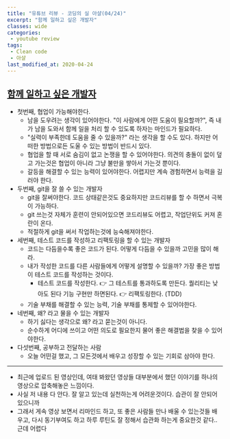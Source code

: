 ```yaml
---
title: "유튜브 리뷰 - 코딩의 실 아샬(04/24)"
excerpt: "함께 일하고 싶은 개발자"
classes: wide
categories:
 - youtube review
tags:
 - Clean code
 - 아샬
last_modified_at: 2020-04-24
---
```




## [함께 일하고 싶은 개발자](https://youtu.be/mSElOT5R2QM)

* 첫번째, 협업이 가능해야한다.
  * 남을 도우려는 생각이 있어야한다. "이 사람에게 어떤 도움이 필요할까?", 즉 내가 남을 도와서 함께 일을 처리 할 수 있도록 하자는 마인드가 필요하다.
  * "실력이 부족한데  도움을 줄 수 있을까?" 라는 생각을 할 수도 있다. 하지만 어떠한 방법으로든 도울 수 있는 방법이 반드시 있다. 
  * 협업을 할 때 서로 숨김이 없고 논쟁을 할 수 있어야한다. 의견의 충돌이 없이 덮고 가는것은 협업이 아니라 그냥 불만을 쌓아서 가는것 뿐이다.
  * 갈등을 해결할 수 있는 능력이 있어야한다. 어렵지만 계속 경험하면서 능력을 길러야 한다.
* 두번째, git을 잘 쓸 수 있는 개발자
  * git을 잘써야한다. 코드 상태같은것도 중요하지만 코드리뷰를 할 수 하면서 극복이 가능하다.
  * git 쓰는것 자체가 훈련이 안되어있으면 코드리뷰도 어렵고, 작업단위도 커져 혼란이 온다.
  * 적절하게 git을 써서 작업하는것에 능숙해져야한다.
* 세번째, 테스트 코드를 작성하고 리팩토링을 할 수 있는 개발자
  * 코드는 다듬을수록 좋은 코드가 된다. 어떻게 다듬을 수 있을까 고민을 많이 해라.
  * 내가 작성한 코드를 다른 사람들에게 어떻게 설명할 수 있을까? 가장 좋은 방법이 테스트 코드를 작성하는 것이다.
    * 테스트 코드를 작성한다. 👉 그 테스트를 통과하도록 만든다. 퀄리티는 낮아도 된다 기능 구현만 하면된다. 👉 리팩토링한다. (TDD)
  * 기술 부채를 해결할 수 있는 능력, 기술 부채를 통제할 수 있어야한다.
* 네번째, 왜? 라고 물을 수 있는 개발자
  * 하기 싫다는 생각으로 왜? 라고 묻는것이 아니다.
  * 순수하게 어디에 쓰이고 어떤 의도로 필요한지 물어 좋은 해결법을 찾을 수 있어야한다. 
* 다섯번째, 공부하고 전달하는 사람
  * 오늘 어떤걸 했고, 그 모든것에서 배우고 성장할 수 있는 기회로 삼아야 한다.

---

* 최근에 업로드 된 영상인데, 여태 봐왔던 영상들 대부분에서 했던 이야기를 하나의 영상으로 압축해놓은 느낌이다.
* 사실 저 내용 다 안다. 잘 알고 있는데 실천하는게 어려운것이다. 습관이 잘 안되어 있으니까
* 그래서 게속 영상 보면서 리마인드 하고, 또 좋은 사람들 만나 배울 수 있는것들 배우고, 다시 동기부여도 하고 하루 루틴도 잘 정해서 습관화 하는게 중요한것 같다.. 근데 어렵다